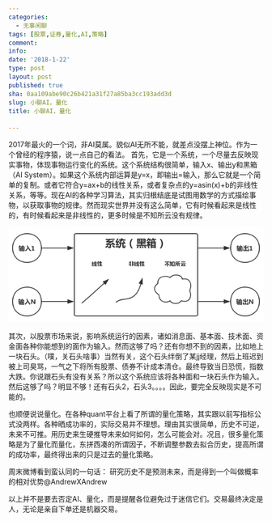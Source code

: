 ```yaml
---
categories:
  - 无事闲聊
tags: [股票,证券,量化,AI,策略]
comment: 
info: 
date: '2018-1-22'
type: post
layout: post
published: true
sha: 0aa109abe90c26b421a31f27a85ba3cc193add3d
slug: 小聊AI，量化
title: 小聊AI，量化

---
```

2017年最火的一个词，非AI莫属。貌似AI无所不能，就差点没摆上神位。作为一个曾经的程序猿，说一点自己的看法。
首先，它是一个系统，一个尽量去反映现实事物，体现事物运行变化的系统。这个系统结构很简单，输入x、输出y和黑箱（AI System）。如果这个系统内部运算是y=x，即输出=输入，那么它就是一个简单的复制。或者它符合y=ax+b的线性关系，或者复杂点的y=asin(x)+b的非线性关系，等等。现在AI的各种学习算法，其实归根结底是试图用数学的方式描绘事物，以获取事物的规律。然而现实世界并没有这么简单，它有时候看起来是线性的，有时候看起来是非线性的，更多时候是不知所云没有规律。

![20180122-0](/images/20180122-0.png)

其次，以股票市场来说，影响系统运行的因素，诸如消息面、基本面、技术面、资金面各种你能想到的面作为输入。然而这够了吗？还有你想不到的因素，比如地上一块石头。（噗，关石头啥事）当然有关，这个石头绊倒了某jj经理，然后上班迟到被上司臭骂，一气之下将所有股票、债券不计成本清仓。最终导致当日恐慌，指数大跌。你说跟石头有没有关系？所以这个系统应该将各种面和一块石头作为输入。然后这够了吗？明显不够！还有石头2，石头3。。。。因此，要完全反映现实是不可能的。

也顺便说说量化。在各种quant平台上看了所谓的量化策略，其实跟以前写指标公式没两样。各种晒成功率的，实际交易并不理想。理由其实很简单，历史不可逆，未来不可推。用历史来生硬推导未来如何如何，怎么可能会对。况且，很多量化策略是为了量化而量化，东拼西凑的所谓因子，不断调整参数去拟合历史，提高所谓的成功率，最终得出来的只是过去的量化策略。

周末微博看到蛮认同的一句话：
研究历史不是预测未来，而是得到一个叫做概率的相对优势@AndrewXAndrew

以上并不是要去否定AI、量化，而是提醒各位避免过于迷信它们。交易最终决定是人，无论是亲自下单还是机器交易。

